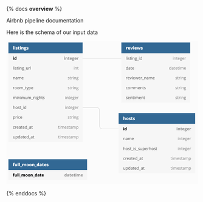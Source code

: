 {% docs __overview__ %}

Airbnb pipeline documentation

Here is the schema of our input data

![input schema](assets/input_schema.png)

{% enddocs %}